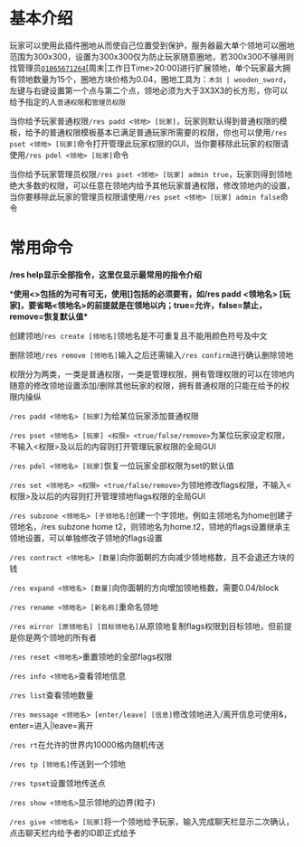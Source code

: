 # 基本介绍

玩家可以使用此插件圈地从而使自己位置受到保护，服务器最大单个领地可以圈地范围为300x300，设置为300x300仅为防止玩家随意圈地，若300x300不够用则找管理员[`Q1065671264`](tencent://message/?uin=1065671264)[周末|工作日Time>20:00]进行扩展领地，单个玩家最大拥有领地数量为15个，圈地方块价格为0.04，圈地工具为：`木剑 | wooden_sword`，左键与右键设置第一个点与第二个点，领地必须为大于3X3X3的长方形，你可以给予指定的人`普通权限`和`管理员权限`

当你给予玩家普通权限`/res padd <领地> [玩家]`，玩家则默认得到普通权限的模板，给予的普通权限模板基本已满足普通玩家所需要的权限，你也可以使用`/res pset <领地> [玩家]`命令打开管理此玩家权限的GUI，当你要移除此玩家的权限请使用`/res pdel <领地> [玩家]`命令

当你给予玩家管理员权限`/res pset <领地> [玩家] admin true`，玩家则得到领地绝大多数的权限，可以任意在领地内给予其他玩家普通权限，修改领地内的设置，当你要移除此玩家的管理员权限请使用`/res pset <领地> [玩家] admin false`命令

# 常用命令

**/res help显示全部指令，这里仅显示最常用的指令介绍**

***使用<>包括的为可有可无，使用[]包括的必须要有，如/res padd <领地名> [玩家]，要省略<领地名>的前提就是在领地以内；true=允许，false=禁止，remove=恢复默认值\***

创建领地/`res create [领地名]`领地名是不可重复且不能用颜色符号及中文

删除领地`/res remove [领地名]`输入之后还需输入`/res confirm`进行确认删除领地

权限分为两类，一类是普通权限，一类是管理权限，拥有管理权限的可以在领地内随意的修改领地设置添加/删除其他玩家的权限，拥有普通权限的只能在给予的权限内操纵

`/res padd <领地名> [玩家]`为给某位玩家添加普通权限

`/res pset <领地名> [玩家] <权限> <true/false/remove>`为某位玩家设定权限，不输入<权限>及以后的内容则打开管理玩家权限的全局GUI

`/res pdel <领地名> [玩家]`恢复一位玩家全部权限为set的默认值

`/res set <领地名> <权限> <true/false/remove>`为领地修改flags权限，不输入<权限>及以后的内容则打开管理领地flags权限的全局GUI

`/res subzone <领地名> [子领地名]`创建一个字领地，例如主领地名为home创建子领地名，/res subzone home t2，则领地名为home.t2，领地的flags设置继承主领地设置，可以单独修改子领地的flags设置

`/res contract <领地名> [数量]`向你面朝的方向减少领地格数，且不会退还方块的钱

`/res expand <领地名> [数量]`向你面朝的方向增加领地格数，需要0.04/block

`/res rename <领地名> [新名称]`重命名领地

`/res mirror [原领地名] [目标领地名]`从原领地复制flags权限到目标领地，但前提是你是两个领地的所有者

`/res reset <领地名>`重置领地的全部flags权限

`/res info <领地名>`查看领地信息

`/res list`查看领地数量

`/res message <领地名> [enter/leave] [信息]`修改领地进入/离开信息可使用&，enter=进入|leave=离开

`/res rt`在允许的世界内10000格内随机传送

`/res tp [领地名]`传送到一个领地

`/res tpset`设置领地传送点

`/res show <领地名>`显示领地的边界(粒子)

`/res give <领地名> [玩家]`将一个领地给予玩家，输入完成聊天栏显示二次确认，点击聊天栏内给予者的ID即正式给予